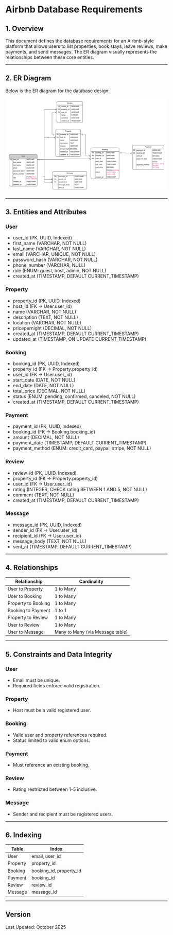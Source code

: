 # Airbnb Database Requirements

## 1. Overview

This document defines the database requirements for an Airbnb-style platform that allows users to list properties, book stays, leave reviews, make payments, and send messages. The ER diagram visually represents the relationships between these core entities.

---

## 2. ER Diagram

Below is the ER diagram for the database design:

![Airbnb ER Diagram](./alx_airbnb_databse.png)

---

## 3. Entities and Attributes

### User

- user_id (PK, UUID, Indexed)
- first_name (VARCHAR, NOT NULL)
- last_name (VARCHAR, NOT NULL)
- email (VARCHAR, UNIQUE, NOT NULL)
- password_hash (VARCHAR, NOT NULL)
- phone_number (VARCHAR, NULL)
- role (ENUM: guest, host, admin, NOT NULL)
- created_at (TIMESTAMP, DEFAULT CURRENT_TIMESTAMP)

### Property

- property_id (PK, UUID, Indexed)
- host_id (FK → User.user_id)
- name (VARCHAR, NOT NULL)
- description (TEXT, NOT NULL)
- location (VARCHAR, NOT NULL)
- pricepernight (DECIMAL, NOT NULL)
- created_at (TIMESTAMP, DEFAULT CURRENT_TIMESTAMP)
- updated_at (TIMESTAMP, ON UPDATE CURRENT_TIMESTAMP)

### Booking

- booking_id (PK, UUID, Indexed)
- property_id (FK → Property.property_id)
- user_id (FK → User.user_id)
- start_date (DATE, NOT NULL)
- end_date (DATE, NOT NULL)
- total_price (DECIMAL, NOT NULL)
- status (ENUM: pending, confirmed, canceled, NOT NULL)
- created_at (TIMESTAMP, DEFAULT CURRENT_TIMESTAMP)

### Payment

- payment_id (PK, UUID, Indexed)
- booking_id (FK → Booking.booking_id)
- amount (DECIMAL, NOT NULL)
- payment_date (TIMESTAMP, DEFAULT CURRENT_TIMESTAMP)
- payment_method (ENUM: credit_card, paypal, stripe, NOT NULL)

### Review

- review_id (PK, UUID, Indexed)
- property_id (FK → Property.property_id)
- user_id (FK → User.user_id)
- rating (INTEGER, CHECK rating BETWEEN 1 AND 5, NOT NULL)
- comment (TEXT, NOT NULL)
- created_at (TIMESTAMP, DEFAULT CURRENT_TIMESTAMP)

### Message

- message_id (PK, UUID, Indexed)
- sender_id (FK → User.user_id)
- recipient_id (FK → User.user_id)
- message_body (TEXT, NOT NULL)
- sent_at (TIMESTAMP, DEFAULT CURRENT_TIMESTAMP)

---

## 4. Relationships

| Relationship        | Cardinality                      |
| ------------------- | -------------------------------- |
| User to Property    | 1 to Many                        |
| User to Booking     | 1 to Many                        |
| Property to Booking | 1 to Many                        |
| Booking to Payment  | 1 to 1                           |
| Property to Review  | 1 to Many                        |
| User to Review      | 1 to Many                        |
| User to Message     | Many to Many (via Message table) |

---

## 5. Constraints and Data Integrity

### User

- Email must be unique.
- Required fields enforce valid registration.

### Property

- Host must be a valid registered user.

### Booking

- Valid user and property references required.
- Status limited to valid enum options.

### Payment

- Must reference an existing booking.

### Review

- Rating restricted between 1–5 inclusive.

### Message

- Sender and recipient must be registered users.

---

## 6. Indexing

| Table    | Index                   |
| -------- | ----------------------- |
| User     | email, user_id          |
| Property | property_id             |
| Booking  | booking_id, property_id |
| Payment  | booking_id              |
| Review   | review_id               |
| Message  | message_id              |

---

## Version

Last Updated: October 2025
